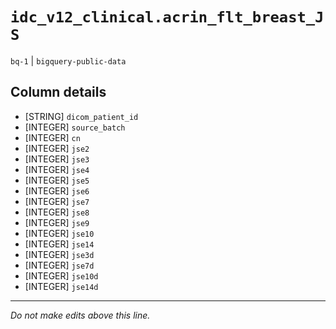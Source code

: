 # `idc_v12_clinical.acrin_flt_breast_JS`
`bq-1` | `bigquery-public-data`

## Column details
* [STRING]    `dicom_patient_id`
* [INTEGER]   `source_batch`
* [INTEGER]   `cn`
* [INTEGER]   `jse2`
* [INTEGER]   `jse3`
* [INTEGER]   `jse4`
* [INTEGER]   `jse5`
* [INTEGER]   `jse6`
* [INTEGER]   `jse7`
* [INTEGER]   `jse8`
* [INTEGER]   `jse9`
* [INTEGER]   `jse10`
* [INTEGER]   `jse14`
* [INTEGER]   `jse3d`
* [INTEGER]   `jse7d`
* [INTEGER]   `jse10d`
* [INTEGER]   `jse14d`

-------------------------------------------------------------------------------
*Do not make edits above this line.*
